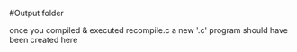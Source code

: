 #Output folder

once you compiled & executed recompile.c a new '.c' program should have been created here